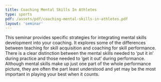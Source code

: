 ```yaml
---
title: Coaching Mental Skills In Athletes
type: sports
pdf: /assets/pdf/coaching-mental-skills-in-athletes.pdf
layout: 'seminar'
---
```


This seminar provides specific strategies for integrating mental skills development into your coaching. It explores some of the differences between teaching for skill acquisition and coaching for skill performance. There is a clear distinction between the mental skills needed to ‘put it in’ during practice and those needed to ‘get it out’ during performance. Although mental skills make up just one part of the whole performance picture, they are often the part least understood and yet may be the most important in playing your best when it counts.
